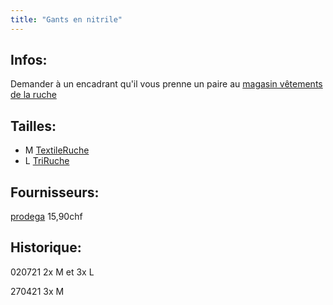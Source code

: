 ```yaml
---
title: "Gants en nitrile"
---
```


## Infos:
Demander à un encadrant qu'il vous prenne un paire au [magasin vêtements de la ruche](notes/zones/MagasinVetementsRuche.md)
## Tailles:
- M [TextileRuche](notes/zones/TextileRuche.md)
- L [TriRuche](notes/zones/TriRuche.md)
## Fournisseurs:
[prodega](notes/utilisateurs/fournisseurs/prodega.md) 15,90chf

## Historique:

020721 2x M  et 3x L

270421 3x M